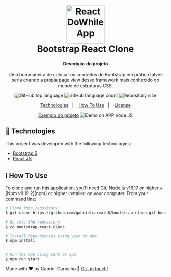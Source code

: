 <h1 align="center">
    <img alt="React DoWhile App" widht="140" height="120" src="https://upload.wikimedia.org/wikipedia/commons/thumb/b/b2/Bootstrap_logo.svg/512px-Bootstrap_logo.svg.png" />
    <br>
    Bootstrap React Clone 
</h1>

<h4 align="center">
 Descrição do projeto
</h4>
<p  align="center">
  Uma boa maneira de colocar os conceitos do Bootstrap em prática talvez seria criando a própia page view desse framework mais conhecido do mundo de estruturas CSS.

</p>

<p align="center">
  <img alt="GitHub top language" src="https://img.shields.io/github/languages/top/lukemorales/rocketshoes-react-native.svg">

  <img alt="GitHub language count" src="https://img.shields.io/github/languages/count/lukemorales/rocketshoes-react-native.svg">


  <img alt="Repository size" src="https://img.shields.io/github/repo-size/gabrielcarvalh0/nlwheatapp?logo=Repository%20size">


</p>

<p align="center">
  <a href="#rocket-technologies">Technologies</a>&nbsp;&nbsp;&nbsp;|&nbsp;&nbsp;&nbsp;
  <a href="#information_source-how-to-use">How To Use</a>&nbsp;&nbsp;&nbsp;|&nbsp;&nbsp;&nbsp;
  <a href="#memo-license">License</a>
</p>

<p align="center">
<a target="_blank" href="https://web-heat.vercel.app/">Exemplo do projeto</a>

  <img alt="Demo on APP node JS" src="https://res.cloudinary.com/dydwaeqqy/image/upload/v1670787499/page-bootstrap_x5krac.png">
</p>

## :rocket: Technologies

This project was developed with the following technologies:

- [Bootstrap 5](https://getbootstrap.com/)
- [React JS](https://reactjs.org/)


## :information_source: How To Use

To clone and run this application, you'll need [Git](https://git-scm.com), [Node.js v16.17][nodejs] or higher + [Npm v8.19.2][npm] or higher installed on your computer. From your command line:

```bash
# Clone this repository
$ git clone https://github.com/gabrielcarvalh0/bootstrap-clone.git bootstrap-react-clone

# Go into the repository
$ cd bootstrap-react-clone

# Install dependencies using yarn or npm 
$ npm install


# Run the app using yarn or npm
$ npm run start


```


Made with ♥ by Gabriel Carvalho :wave: [Get in touch!](https://www.linkedin.com/in/gabriel-carvalho-3867001a5/)

[nodejs]: https://nodejs.org/
[yarn]: https://yarnpkg.com/
[vc]: https://code.visualstudio.com/
[vceditconfig]: https://marketplace.visualstudio.com/items?itemName=EditorConfig.EditorConfig
[vceslint]: https://marketplace.visualstudio.com/items?itemName=dbaeumer.vscode-eslint